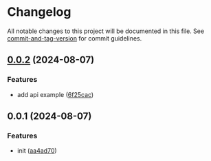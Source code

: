 # Changelog

All notable changes to this project will be documented in this file. See [commit-and-tag-version](https://github.com/absolute-version/commit-and-tag-version) for commit guidelines.

## [0.0.2](https://github.com/thewolmer/create-next-app/compare/v0.0.1...v0.0.2) (2024-08-07)


### Features

* add api example ([6f25cac](https://github.com/thewolmer/create-next-app/commit/6f25cac3089c72058b598f2ff537fac9dd492bdd))

## 0.0.1 (2024-08-07)


### Features

* init ([aa4ad70](https://github.com/thewolmer/create-next-app/commit/aa4ad70bff875abe3d4809d4036caa6a0f1b0834))
